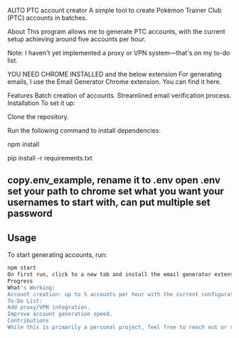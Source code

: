 AUTO PTC account creator
A simple tool to create Pokémon Trainer Club (PTC) accounts in batches.

About
This program allows me to generate PTC accounts, with the current setup achieving around five accounts per hour.

Note: I haven't yet implemented a proxy or VPN system—that's on my to-do list.

YOU NEED CHROME INSTALLED and the below extension For generating emails, I use the Email Generator Chrome extension. You can find it here.

Features
Batch creation of accounts.
Streamlined email verification process.
Installation
To set it up:

Clone the repository.

Run the following command to install dependencies:

npm install

pip install -r requirements.txt

copy.env_example, rename it to .env
open .env set your path to chrome
set what you want your usernames to start with, can put multiple
set password
---

## Usage

To start generating accounts, run:

```bash
npm start
On first run, click to a new tab and install the email generator extension, close and re run
Progress
What's Working:
Account creation: up to 5 accounts per hour with the current configuration.
To-Do List:
Add proxy/VPN integration.
Improve account generation speed.
Contributions
While this is primarily a personal project, feel free to reach out or suggest improvements if you’re interested. I’m always open to ideas!
